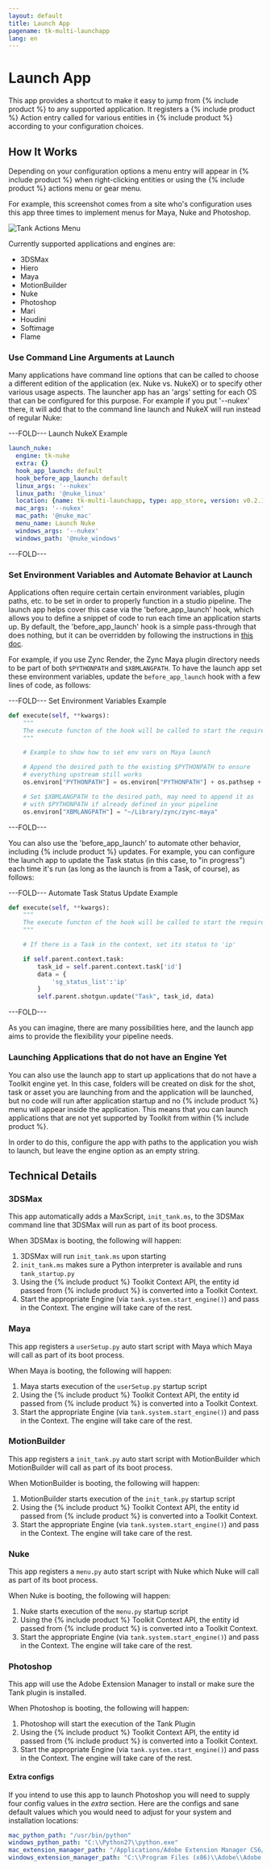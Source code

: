 ```yaml
---
layout: default
title: Launch App
pagename: tk-multi-launchapp
lang: en
---
```


# Launch App

This app provides a shortcut to make it easy to jump from {% include product %} to any supported application. It registers a {% include product %} Action entry called for various entities in {% include product %} according to your configuration choices.

## How It Works

Depending on your configuration options a menu entry will appear in {% include product %} when right-clicking entities or using the {% include product %} actions menu or gear menu.

For example, this screenshot comes from a site who's configuration uses this app three times to implement menus for Maya, Nuke and Photoshop.

![Tank Actions Menu](../images/apps/multi-launchapp-tank_actions_menu.png)

Currently supported applications and engines are:

* 3DSMax
* Hiero
* Maya
* MotionBuilder
* Nuke
* Photoshop
* Mari
* Houdini
* Softimage
* Flame

### Use Command Line Arguments at Launch

Many applications have command line options that can be called to choose a different edition of the application (ex. Nuke vs. NukeX) or to specify other various usage aspects.  The launcher app has an 'args' setting for each OS that can be configured for this purpose.  For example if you put '--nukex' there, it will add that to the command line launch and NukeX will run instead of regular Nuke:

---FOLD---
Launch NukeX Example

```yaml
launch_nuke:
  engine: tk-nuke
  extra: {}
  hook_app_launch: default
  hook_before_app_launch: default
  linux_args: '--nukex'
  linux_path: '@nuke_linux'
  location: {name: tk-multi-launchapp, type: app_store, version: v0.2.15}
  mac_args: '--nukex'
  mac_path: '@nuke_mac'
  menu_name: Launch Nuke
  windows_args: '--nukex'
  windows_path: '@nuke_windows'
```
---FOLD---

### Set Environment Variables and Automate Behavior at Launch

Applications often require certain certain environment variables, plugin paths, etc. to be set in order to properly function in a studio pipeline. The launch app helps cover this case via the 'before_app_launch' hook, which allows you to define a snippet of code to run each time an application starts up. By default, the 'before_app_launch' hook is a simple pass-through that does nothing, but it can be overridden by following the instructions in <a href='https://developer.shotgridsoftware.com/425b1da4/#hooks'>this doc</a>.

For example, if you use Zync Render, the Zync Maya plugin directory needs to be part of both `$PYTHONPATH` and `$XBMLANGPATH`. To have the launch app set these environment variables, update the `before_app_launch` hook with a few lines of code, as follows:

---FOLD---
Set Environment Variables Example

```python
def execute(self, **kwargs):
    """
    The execute functon of the hook will be called to start the required application        
    """

    # Example to show how to set env vars on Maya launch

    # Append the desired path to the existing $PYTHONPATH to ensure
    # everything upstream still works
    os.environ["PYTHONPATH"] = os.environ["PYTHONPATH"] + os.pathsep + "~/Library/zync/zync-maya"

    # Set $XBMLANGPATH to the desired path, may need to append it as
    # with $PYTHONPATH if already defined in your pipeline
    os.environ["XBMLANGPATH"] = "~/Library/zync/zync-maya"
```
---FOLD---

You can also use the 'before_app_launch' to automate other behavior, including {% include product %} updates. For example, you can configure the launch app to update the Task status (in this case, to "in progress") each time it's run (as long as the launch is from a Task, of course), as follows:

---FOLD---
Automate Task Status Update Example

```python
def execute(self, **kwargs):
    """
    The execute functon of the hook will be called to start the required application        
    """

    # If there is a Task in the context, set its status to 'ip'

    if self.parent.context.task:
        task_id = self.parent.context.task['id']
        data = {
            'sg_status_list':'ip'
        }
        self.parent.shotgun.update("Task", task_id, data)
```
---FOLD---

As you can imagine, there are many possibilities here, and the launch app aims to provide the flexibility your pipeline needs.

### Launching Applications that do not have an Engine Yet

You can also use the launch app to start up applications that do not have a Toolkit engine yet. In this case, folders will be created on disk for the shot, task or asset you are launching from and the application will be launched, but no code will run after application startup and no {% include product %} menu will appear inside the application. This means that you can launch applications that are not yet supported by Toolkit from within {% include product %}. 

In order to do this, configure the app with paths to the application you wish to launch, but leave the engine option as an empty string.

## Technical Details

### 3DSMax

This app automatically adds a MaxScript, `init_tank.ms`, to the 3DSMax command line that 3DSMax will run as part of its boot process.

When 3DSMax is booting, the following will happen:

1. 3DSMax will run `init_tank.ms` upon starting
1. `init_tank.ms` makes sure a Python interpreter is available and runs `tank_startup.py`
1. Using the {% include product %} Toolkit Context API, the entity id passed from {% include product %} is converted into a Toolkit Context. 
1. Start the appropriate Engine (via `tank.system.start_engine()`) and pass in the Context. The engine will take care of the rest.

### Maya

This app registers a `userSetup.py` auto start script with Maya which Maya will call as part of its boot process. 

When Maya is booting, the following will happen:

1. Maya starts execution of the `userSetup.py` startup script
1. Using the {% include product %} Toolkit Context API, the entity id passed from {% include product %} is converted into a Toolkit Context. 
1. Start the appropriate Engine (via `tank.system.start_engine()`) and pass in the Context. The engine will take care of the rest.

### MotionBuilder

This app registers a `init_tank.py` auto start script with MotionBuilder which MotionBuilder will call as part of its boot process. 

When MotionBuilder is booting, the following will happen:

1. MotionBuilder starts execution of the `init_tank.py` startup script
1. Using the {% include product %} Toolkit Context API, the entity id passed from {% include product %} is converted into a Toolkit Context. 
1. Start the appropriate Engine (via `tank.system.start_engine()`) and pass in the Context. The engine will take care of the rest.

### Nuke

This app registers a `menu.py` auto start script with Nuke which Nuke will call as part of its boot process. 

When Nuke is booting, the following will happen:

1. Nuke starts execution of the `menu.py` startup script
1. Using the {% include product %} Toolkit Context API, the entity id passed from {% include product %} is converted into a Toolkit Context. 
1. Start the appropriate Engine (via `tank.system.start_engine()`) and pass in the Context. The engine will take care of the rest.

### Photoshop

This app will use the Adobe Extension Manager to install or make sure the Tank plugin is installed.

When Photoshop is booting, the following will happen:

1. Photoshop will start the execution of the Tank Plugin
1. Using the {% include product %} Toolkit Context API, the entity id passed from {% include product %} is converted into a Toolkit Context. 
1. Start the appropriate Engine (via `tank.system.start_engine()`) and pass in the Context. The engine will take care of the rest.

#### Extra configs

If you intend to use this app to launch Photoshop you will need to supply four config values in the _extra_ section. Here are the configs and sane default values which you would need to adjust for your system and installation locations:

```yaml
mac_python_path: "/usr/bin/python"
windows_python_path: "C:\\Python27\\python.exe"
mac_extension_manager_path: "/Applications/Adobe Extension Manager CS6/Adobe Extension Manager CS6.app"
windows_extension_manager_path: "C:\\Program Files (x86)\\Adobe\\Adobe Extension Manager CS6\\XManCommand.exe"
```